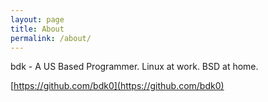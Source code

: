 ```yaml
---
layout: page
title: About
permalink: /about/
---
```


bdk - A US Based Programmer. Linux at work. BSD at home.

[https://github.com/bdk0](https://github.com/bdk0)

